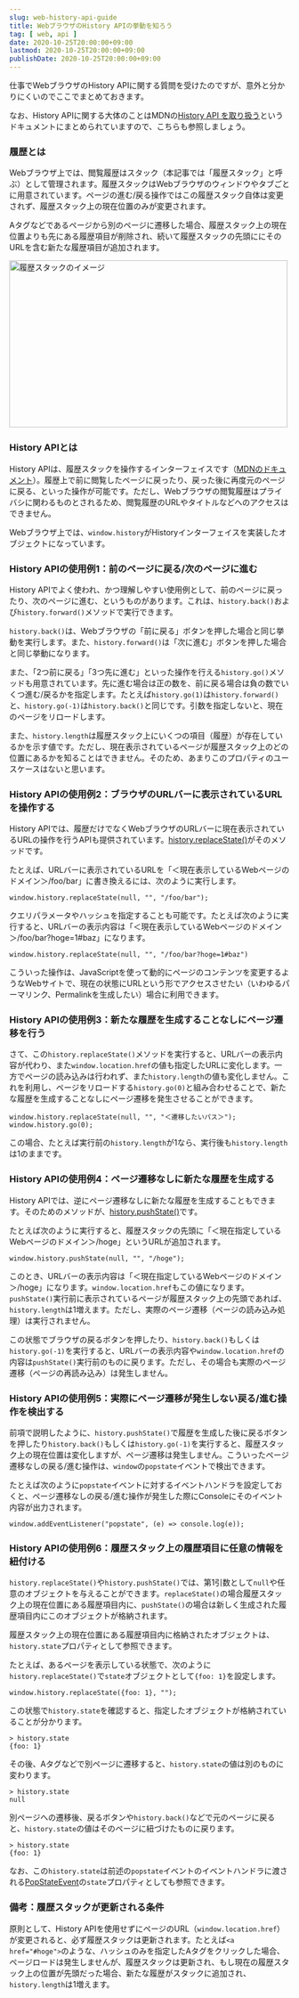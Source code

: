```yaml
---
slug: web-history-api-guide
title: WebブラウザのHistory APIの挙動を知ろう
tag: [ web, api ]
date: 2020-10-25T20:00:00+09:00
lastmod: 2020-10-25T20:00:00+09:00
publishDate: 2020-10-25T20:00:00+09:00
---
```


仕事でWebブラウザのHistory APIに関する質問を受けたのですが、意外と分かりにくいのでここでまとめておきます。

なお、History APIに関する大体のことはMDNの[History API を取り扱う](https://developer.mozilla.org/ja/docs/Web/API/History_API/Working_with_the_History_API)というドキュメントにまとめられていますので、こちらも参照しましょう。

### 履歴とは

Webブラウザ上では、閲覧履歴はスタック（本記事では「履歴スタック」と呼ぶ）として管理されます。履歴スタックはWebブラウザのウィンドウやタブごとに用意されています。ページの進む/戻る操作ではこの履歴スタック自体は変更されず、履歴スタック上の現在位置のみが変更されます。

Aタグなどであるページから別のページに遷移した場合、履歴スタック上の現在位置よりも先にある履歴項目が削除され、続いて履歴スタックの先頭ににそのURLを含む新たな履歴項目が追加されます。

<img src="/img/blog/2020/10/history_stack.png" width="500" height="300" alt="履歴スタックのイメージ">

### History APIとは

History APIは、履歴スタックを操作するインターフェイスです（[MDNのドキュメント](https://developer.mozilla.org/ja/docs/Web/API/History)）。履歴上で前に閲覧したページに戻ったり、戻った後に再度元のページに戻る、といった操作が可能です。ただし、Webブラウザの閲覧履歴はプライバシに関わるものとされるため、閲覧履歴のURLやタイトルなどへのアクセスはできません。

Webブラウザ上では、`window.history`がHistoryインターフェイスを実装したオブジェクトになっています。


### History APIの使用例1：前のページに戻る/次のページに進む

History APIでよく使われ、かつ理解しやすい使用例として、前のページに戻ったり、次のページに進む、というものがあります。これは、`history.back()`および`history.forward()`メソッドで実行できます。

`history.back()`は、Webブラウザの「前に戻る」ボタンを押した場合と同じ挙動を実行します。また、`history.forward()`は「次に進む」ボタンを押した場合と同じ挙動になります。

また、「2つ前に戻る」「3つ先に進む」といった操作を行える`history.go()`メソッドも用意されています。先に進む場合は正の数を、前に戻る場合は負の数でいくつ進む/戻るかを指定します。たとえば`history.go(1)`は`history.forward()`と、`history.go(-1)`は`history.back()`と同じです。引数を指定しないと、現在のページをリロードします。

また、`history.length`は履歴スタック上にいくつの項目（履歴）が存在しているかを示す値です。ただし、現在表示されているページが履歴スタック上のどの位置にあるかを知ることはできません。そのため、あまりこのプロパティのユースケースはないと思います。

### History APIの使用例2：ブラウザのURLバーに表示されているURLを操作する

History APIでは、履歴だけでなくWebブラウザのURLバーに現在表示されているURLの操作を行うAPIも提供されています。[history.replaceState()](https://developer.mozilla.org/ja/docs/Web/API/History/replaceState)がそのメソッドです。

たとえば、URLバーに表示されているURLを「＜現在表示しているWebページのドメイン＞/foo/bar」に書き換えるには、次のように実行します。

```
window.history.replaceState(null, "", "/foo/bar");
```

クエリパラメータやハッシュを指定することも可能です。たとえば次のように実行すると、URLバーの表示内容は「＜現在表示しているWebページのドメイン＞/foo/bar?hoge=1#baz」になります。

```
window.history.replaceState(null, "", "/foo/bar?hoge=1#baz")
```

こういった操作は、JavaScriptを使って動的にページのコンテンツを変更するようなWebサイトで、現在の状態にURLという形でアクセスさせたい（いわゆるパーマリンク、Permalinkを生成したい）場合に利用できます。

### History APIの使用例3：新たな履歴を生成することなしにページ遷移を行う

さて、この`history.replaceState()`メソッドを実行すると、URLバーの表示内容が代わり、また`window.location.href`の値も指定したURLに変化します。一方でページの読み込みは行われず、また`history.length`の値も変化しません。これを利用し、ページをリロードする`history.go(0)`と組み合わせることで、新たな履歴を生成することなしにページ遷移を発生させることができます。

```
window.history.replaceState(null, "", "＜遷移したいパス＞");
window.history.go(0);
```

この場合、たとえば実行前の`history.length`が1なら、実行後も`history.length`は1のままです。

### History APIの使用例4：ページ遷移なしに新たな履歴を生成する

History APIでは、逆にページ遷移なしに新たな履歴を生成することもできます。そのためのメソッドが、[history.pushState()](https://developer.mozilla.org/ja/docs/Web/API/History/pushState)です。

たとえば次のように実行すると、履歴スタックの先頭に「＜現在指定しているWebページのドメイン＞/hoge」というURLが追加されます。

```
window.history.pushState(null, "", "/hoge");
```

このとき、URLバーの表示内容は「＜現在指定しているWebページのドメイン＞/hoge」になります。`window.location.href`もこの値になります。`pushState()`実行前に表示されているページが履歴スタック上の先頭であれば、`history.length`は1増えます。ただし、実際のページ遷移（ページの読み込み処理）は実行されません。

この状態でブラウザの戻るボタンを押したり、`history.back()`もしくは`history.go(-1)`を実行すると、URLバーの表示内容や`window.location.href`の内容は`pushState()`実行前のものに戻ります。ただし、その場合も実際のページ遷移（ページの再読み込み）は発生しません。

### History APIの使用例5：実際にページ遷移が発生しない戻る/進む操作を検出する

前項で説明したように、`history.pushState()`で履歴を生成した後に戻るボタンを押したり`history.back()`もしくは`history.go(-1)`を実行すると、履歴スタック上の現在位置は変化しますが、ページ遷移は発生しません。こういったページ遷移なしの戻る/進む操作は、`window`の`popstate`イベントで検出できます。

たとえば次のように`popstate`イベントに対するイベントハンドラを設定しておくと、ページ遷移なしの戻る/進む操作が発生した際にConsoleにそのイベント内容が出力されます。

```
window.addEventListener("popstate", (e) => console.log(e));
```

### History APIの使用例6：履歴スタック上の履歴項目に任意の情報を紐付ける

`history.replaceState()`や`history.pushState()`では、第1引数として`null`や任意のオブジェクトを与えることができます。`replaceState()`の場合履歴スタック上の現在位置にある履歴項目内に、`pushState()`の場合は新しく生成された履歴項目内にこのオブジェクトが格納されます。

履歴スタック上の現在位置にある履歴項目内に格納されたオブジェクトは、`history.state`プロパティとして参照できます。

たとえば、あるページを表示している状態で、次のように`history.replaceState()`で`state`オブジェクトとして`{foo: 1}`を設定します。

```
window.history.replaceState({foo: 1}, "");
```

この状態で`history.state`を確認すると、指定したオブジェクトが格納されていることが分かります。

```
> history.state
{foo: 1}
```

その後、Aタグなどで別ページに遷移すると、`history.state`の値は別のものに変わります。

```
> history.state
null
```

別ページへの遷移後、戻るボタンや`history.back()`などで元のページに戻ると、`history.state`の値はそのページに紐づけたものに戻ります。

```
> history.state
{foo: 1}
```

なお、この`history.state`は前述の`popstate`イベントのイベントハンドラに渡される[PopStateEvent](https://developer.mozilla.org/en-US/docs/Web/API/PopStateEvent)の`state`プロパティとしても参照できます。


### 備考：履歴スタックが更新される条件

原則として、History APIを使用せずにページのURL（`window.location.href`）が変更されると、必ず履歴スタックは更新されます。たとえば`<a href="#hoge">`のような、ハッシュのみを指定したAタグをクリックした場合、ページロードは発生しませんが、履歴スタックは更新され、もし現在の履歴スタック上の位置が先頭だった場合、新たな履歴がスタックに追加され、`history.length`は1増えます。
